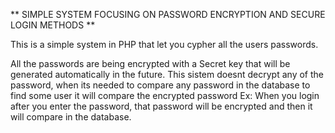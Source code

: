 ** SIMPLE SYSTEM FOCUSING ON PASSWORD ENCRYPTION AND SECURE LOGIN METHODS **

This is a simple system in PHP that let you cypher all the users passwords.

All the passwords are being encrypted with a Secret key that will be generated automatically in the future.
This sistem doesnt decrypt any of the password, when its needed to compare any password in the database to find some user it will compare the encrypted password
Ex: When you login after you enter the password, that password will be encrypted and then it will compare in the database.
